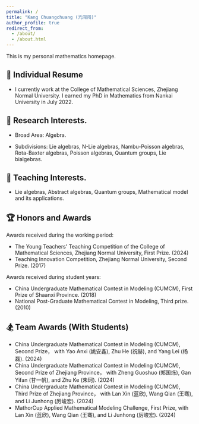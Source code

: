 ```yaml
---
permalink: /
title: "Kang Chuangchuang (亢闯闯)"
author_profile: true
redirect_from: 
  - /about/
  - /about.html
---
```


This is my personal mathematics homepage.


:bamboo: Individual Resume
------

- I currently work at the College of Mathematical Sciences, Zhejiang Normal University. I earned my PhD in Mathematics from Nankai University in July 2022.

:school: Research Interests.
------
- Broad Area: Algebra.

- Subdivisions: Lie algebras, N-Lie algebras, Nambu-Poisson algebras, Rota-Baxter algebras, Poisson algebras, Quantum groups, Lie bialgebras.

:sunrise_over_mountains: Teaching Interests.
------

- Lie algebras, Abstract algebras, Quantum groups, Mathematical model and its applications.

:trophy: Honors and Awards
------

Awards received during the working period:

- The Young Teachers' Teaching Competition of the College of Mathematical Sciences, Zhejiang Normal University, First Prize. (2024)
- Teaching Innovation Competition, Zhejiang Normal University, Second Prize. (2017)

Awards received during student years:

- China Undergraduate Mathematical Contest in Modeling (CUMCM), First Prize of Shaanxi Province. (2018)
- National Post-Graduate Mathematical Contest in Modeling, Third prize. (2010)

:snowboarder: Team Awards (With Students)
------

- China Undergraduate Mathematical Contest in Modeling (CUMCM), Second Prize， with Yao Anxi (姚安鑫), Zhu He (祝赫), and Yang Lei (杨磊). (2024)
- China Undergraduate Mathematical Contest in Modeling (CUMCM), Second Prize of Zhejiang Province， with Zheng Guoshuo (郑国烁), Gan Yifan (甘一帆), and Zhu Ke (朱珂). (2024)
- China Undergraduate Mathematical Contest in Modeling (CUMCM), Third Prize of Zhejiang Province， with Lan Xin (蓝欣), Wang Qian (王骞), and Li Junhong (厉峻宏). (2024)
- MathorCup Applied Mathematical Modeling Challenge, First Prize, with Lan Xin (蓝欣), Wang Qian (王骞), and Li Junhong (厉峻宏). (2024)




